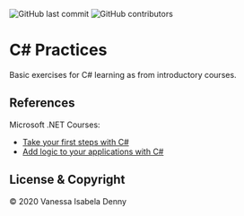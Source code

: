 ![GitHub last commit](https://img.shields.io/github/last-commit/vanessaidenny/csharp-first-steps-logic?color=blueviolet&style=plastic)
![GitHub contributors](https://img.shields.io/github/contributors/vanessaidenny/csharp-first-steps-logic?color=brightgreen&style=plastic)

# C# Practices

Basic exercises for C# learning as from introductory courses.

## References

Microsoft .NET Courses:

* [Take your first steps with C#][1]
* [Add logic to your applications with C#][2]

## License & Copyright

&copy; 2020 Vanessa Isabela Denny

[1]:https://docs.microsoft.com/en-us/learn/paths/csharp-first-steps/
[2]:https://docs.microsoft.com/en-us/learn/paths/csharp-logic/
